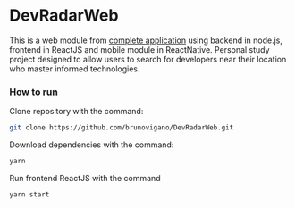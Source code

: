 # DevRadarWeb

This is a web module from [complete application](https://github.com/brunovigano/DevRadar) using backend in node.js, frontend in ReactJS and mobile module in ReactNative. Personal study project designed to allow users to search for developers near their location who master informed technologies.

### How to run

Clone repository with the command:

```sh
git clone https://github.com/brunovigano/DevRadarWeb.git
```

Download dependencies with the command:

```sh
yarn
```

Run frontend ReactJS with the command

```sh
yarn start
```
